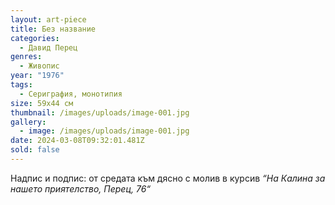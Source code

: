 ```yaml
---
layout: art-piece
title: Без название
categories:
  - Давид Перец
genres:
  - Живопис
year: "1976"
tags:
  - Сериграфия, монотипия
size: 59х44 см
thumbnail: /images/uploads/image-001.jpg
gallery:
  - image: /images/uploads/image-001.jpg
date: 2024-03-08T09:32:01.481Z
sold: false
---
```

Надпис и подпис: от средата към дясно с молив в курсив *“На Калина за нашето приятелство, Перец, 76“*
